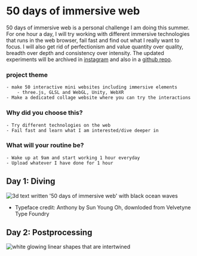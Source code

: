 # 50 days of immersive web

50 days of immersive web is a personal challenge I am doing this summer. 
For one hour a day, I will try working with different immersive technologies that runs in the web browser, fail fast and find out what I really want to focus. 
I will also get rid of perfectionism and value quantity over quality, breadth over depth and consistency over intensity. 
The updated experiments will be archived in [instagram](https://www.instagram.com/jeeyoonhyun/) and also in a [github repo](https://github.com/jeeyoonhyun/ImmersiveWeb).

### project theme
    - make 50 interactive mini websites including immersive elements
        - three.js, GLSL and WebGL, Unity, WebXR
    - Make a dedicated collage website where you can try the interactions
### Why did you choose this?
    - Try different technologies on the web
    - Fail fast and learn what I am interested/dive deeper in
### What will your routine be?
    - Wake up at 9am and start working 1 hour everyday
    - Upload whatever I have done for 1 hour

## Day 1: Diving
![3d text written '50 days of immersive web' with black ocean waves](./day1/day1.gif)
* Typeface credit: Anthony by Sun Young Oh, downloded from Velvetyne Type Foundry

## Day 2: Postprocessing
![white glowing linear shapes that are intertwined](./day2/day2.gif)